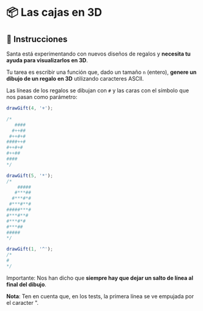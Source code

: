 # 📦️ Las cajas en 3D

## 📝 Instrucciones

Santa está experimentando con nuevos diseños de regalos y **necesita tu ayuda para visualizarlos en 3D**.

Tu tarea es escribir una función que, dado un tamaño `n` (entero), **genere un dibujo de un regalo en 3D** utilizando caracteres ASCII.

Las líneas de los regalos se dibujan con `#` y las caras con el símbolo que nos pasan como parámetro:

```js
drawGift(4, '+');

/*
   ####
  #++##
 #++#+#
####++#
#++#+#
#++##
####
*/

drawGift(5, '*');
/*
    #####
   #***##
  #***#*#
 #***#**#
#####***#
#***#**#
#***#*#
#***##
#####
*/

drawGift(1, '^');
/*
#
*/
```

Importante: Nos han dicho que **siempre hay que dejar un salto de línea al final del dibujo**.

**Nota**: Ten en cuenta que, en los tests, la primera línea se ve empujada por el caracter ".
